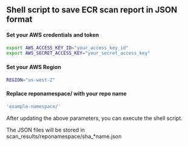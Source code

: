 ## Shell script to save ECR scan report in JSON format

#### Set your AWS credentials and token

```bash
export AWS_ACCESS_KEY_ID="your_access_key_id"
export AWS_SECRET_ACCESS_KEY="your_secret_access_key"
```
#### Set your AWS Region

```bash
REGION="us-west-2"
```

#### Replace reponamespace/ with your repo name

```bash
'example-namespace/'
```

After updating the above parameters, you can execute the shell script.

The JSON files will be stored in scan_results/reponamespace/sha_*name.json

